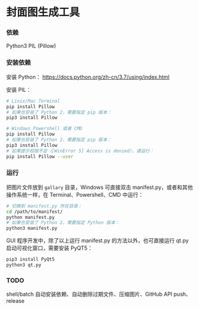 封面图生成工具
===

### 依赖

Python3 PIL (Pillow)

### 安装依赖

安装 Python： <https://docs.python.org/zh-cn/3.7/using/index.html>

安装 PIL：

```bash
# Linix/Mac Terminal
pip install Pillow
# 如果也安装了 Python 2，需要指定 pip 版本：
pip3 install Pillow

# Windows Powershell 或者 CMD
pip install Pillow
# 如果也安装了 Python 2，需要指定 pip 版本：
pip3 install Pillow
# 如果提示权限不足（[WinError 5] Access is denied），请运行：
pip install Pillow --user
```

### 运行

把图片文件放到 `gallary` 目录，Windows 可直接双击 manifest.py，或者和其他操作系统一样，在 Terminal、Powershell、CMD 中运行：

```bash
# 切换到 manifest.py 所在目录：
cd /path/to/manifest/
python manifest.py
# 如果也安装了 Python 2，需要指定 Python 版本：
python3 manifest.py
```

GUI 程序开发中，除了以上运行 manifest.py 的方法以外，也可直接运行 qt.py 启动可视化窗口，需要安装 PyQT5：

```bash
pip3 install PyQt5
python3 qt.py
```

### TODO

shell/batch 自动安装依赖、自动删除过期文件、压缩图片、GitHub API push、release